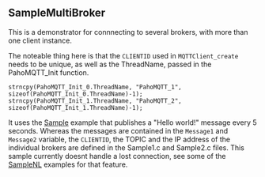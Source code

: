## SampleMultiBroker

This is a demonstrator for connnecting to several brokers, with more than one client instance. 

The noteable thing here is that the <code>CLIENTID</code> used in <code>MQTTClient_create</code> needs to be unique, as well as the ThreadName, passed in the PahoMQTT_Init function.

	strncpy(PahoMQTT_Init_0.ThreadName, "PahoMQTT_1", sizeof(PahoMQTT_Init_0.ThreadName)-1);
	strncpy(PahoMQTT_Init_1.ThreadName, "PahoMQTT_2", sizeof(PahoMQTT_Init_1.ThreadName)-1);

It uses the [Sample](/Sample/README.md) example that publishes a "Hello world!" message every 5 seconds. Whereas the messages are contained in the <code>Message1</code> and <code>Message2</code> variable, the <code>CLIENTID</code>, the TOPIC and the IP address of the individual brokers are defined in the Sample1.c and Sample2.c files. This sample currently doesnt handle a lost connection, see some of the [SampleNL](/SampleNL/README.md) examples for that feature.



